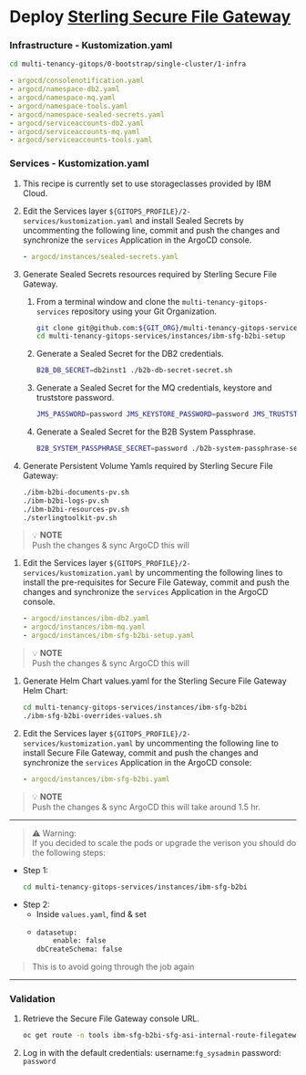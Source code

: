 # Deploy [Sterling Secure File Gateway](https://www.ibm.com/supply-chain/collaboration?utm_content=SRCWW&p1=Search&p4=43700068006590527&p5=p&gclid=CjwKCAiAjoeRBhAJEiwAYY3nDKkx-iT7gk0IHoCYzWN97TVVeQu_mOixEk4no6pi3I_MxnSH8GwSrhoCo8EQAvD_BwE&gclsrc=aw.ds)

### Infrastructure - Kustomization.yaml

```bash        
cd multi-tenancy-gitops/0-bootstrap/single-cluster/1-infra
```

```yaml
- argocd/consolenotification.yaml
- argocd/namespace-db2.yaml
- argocd/namespace-mq.yaml
- argocd/namespace-tools.yaml
- argocd/namespace-sealed-secrets.yaml
- argocd/serviceaccounts-db2.yaml
- argocd/serviceaccounts-mq.yaml
- argocd/serviceaccounts-tools.yaml
```

### Services  - Kustomization.yaml

1. This recipe is currently set to use storageclasses provided by IBM Cloud.
1. Edit the Services layer `${GITOPS_PROFILE}/2-services/kustomization.yaml` and install Sealed Secrets by uncommenting the following line, commit and push the changes and synchronize the `services` Application in the ArgoCD console.
    
    ```yaml
    - argocd/instances/sealed-secrets.yaml
    ```
1. Generate Sealed Secrets resources required by Sterling Secure File Gateway.

    1. From a terminal window and clone the `multi-tenancy-gitops-services` repository using your Git Organization.
        
        ```bash
        git clone git@github.com:${GIT_ORG}/multi-tenancy-gitops-services.git
        cd multi-tenancy-gitops-services/instances/ibm-sfg-b2bi-setup
        ```
    1. Generate a Sealed Secret for the DB2 credentials.
        ```bash
        B2B_DB_SECRET=db2inst1 ./b2b-db-secret-secret.sh
        ```
    1. Generate a Sealed Secret for the MQ credentials, keystore and truststore password.
        ```bash
        JMS_PASSWORD=password JMS_KEYSTORE_PASSWORD=password JMS_TRUSTSTORE_PASSWORD=password ./b2b-jms-secret.sh
        ```
    1. Generate a Sealed Secret for the B2B System Passphrase.
        ```bash
        B2B_SYSTEM_PASSPHRASE_SECRET=password ./b2b-system-passphrase-secret.sh
        ```

1. Generate Persistent Volume Yamls required by Sterling Secure File Gateway:
    
    ```bash
    ./ibm-b2bi-documents-pv.sh
    ./ibm-b2bi-logs-pv.sh
    ./ibm-b2bi-resources-pv.sh
    ./sterlingtoolkit-pv.sh
    ```
>  💡 **NOTE**  
> Push the changes & sync ArgoCD this will 


1. Edit the Services layer `${GITOPS_PROFILE}/2-services/kustomization.yaml` by uncommenting the following lines to install the pre-requisites for Secure File Gateway, commit and push the changes and synchronize the `services` Application in the ArgoCD console.
    
    ```yaml
    - argocd/instances/ibm-db2.yaml
    - argocd/instances/ibm-mq.yaml
    - argocd/instances/ibm-sfg-b2bi-setup.yaml
    ```
>  💡 **NOTE**  
> Push the changes & sync ArgoCD this will 

1. Generate Helm Chart values.yaml for the Sterling Secure File Gateway Helm Chart:
    
    ```bash
    cd multi-tenancy-gitops-services/instances/ibm-sfg-b2bi
    ./ibm-sfg-b2bi-overrides-values.sh
    ```

1. Edit the Services layer `${GITOPS_PROFILE}/2-services/kustomization.yaml` by uncommenting the following line to install Secure File Gateway, commit and push the changes and synchronize the `services` Application in the ArgoCD console:
   
    ```yaml
    - argocd/instances/ibm-sfg-b2bi.yaml
    ```

>  💡 **NOTE**  
> Push the changes & sync ArgoCD this will take around 1.5 hr.
---
> **⚠️** Warning:  
> If you decided to scale the pods or upgrade the verison you should do the following steps:
- Step 1:
    ```bash
    cd multi-tenancy-gitops-services/instances/ibm-sfg-b2bi
    ```
- Step 2:
  - Inside `values.yaml`, find & set 
  - ```bash
    datasetup:
        enable: false
    dbCreateSchema: false
    ```
> This is to avoid going through the job again

___

### Validation

1.  Retrieve the Secure File Gateway console URL.
    
    ```bash
    oc get route -n tools ibm-sfg-b2bi-sfg-asi-internal-route-filegateway -o template --template='https://{{.spec.host}}'
    ```

2. Log in with the default credentials:  username:`fg_sysadmin` password: `password` 